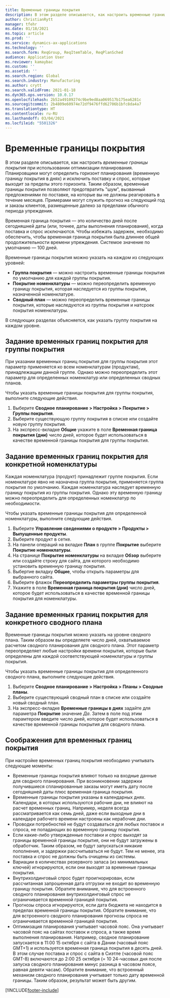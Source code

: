 ```yaml
---
title: Временные границы покрытия
description: В этом разделе описывается, как настроить временные границы покрытия при использовании оптимизации планирования. Временные границы покрытия указывают горизонт и лимит планирования.
author: ChristianRytt
manager: tfehr
ms.date: 01/18/2021
ms.topic: article
ms.prod: ''
ms.service: dynamics-ax-applications
ms.technology: ''
ms.search.form: ReqGroup, ReqItemTable, ReqPlanSched
audience: Application User
ms.reviewer: kamaybac
ms.custom: ''
ms.assetid: ''
ms.search.region: Global
ms.search.industry: Manufacturing
ms.author: crytt
ms.search.validFrom: 2021-01-18
ms.dyn365.ops.version: 10.0.17
ms.openlocfilehash: 2b52a49109274c9be9ed8aa069517b175ea6281c
ms.sourcegitcommit: 2b4809e60974e72df9476ffd62706b1bfc8da4a7
ms.translationtype: HT
ms.contentlocale: ru-RU
ms.lasthandoff: 03/04/2021
ms.locfileid: "5501326"
---
```

# <a name="coverage-time-fences"></a>Временные границы покрытия

В этом разделе описывается, как настроить *временные границы покрытия* при использовании оптимизации планирования. Планировщики могут определить горизонт планирования (временную границу покрытия в днях) и исключить поставку и спрос, которые выходит за пределы этого горизонта. Таким образом, временные границы покрытия позволяют предотвратить "шум", вызванный предложениями по поставке, на которые вы не должны реагировать в течение месяцев. Примерами могут служить прогноз на следующий год и заказы клиентов, размещенные далеко за пределами обычного периода упреждения.

Временная граница покрытия — это количество дней после сегодняшней даты (или, точнее, даты выполнения планирования), когда поставка и спрос исключаются. Чтобы избежать задержек, необходимо обеспечить, чтобы временная граница покрытия была длиннее общей продолжительности времени упреждения. Системое значение по умолчанию — 100 дней.

Временные границы покрытия можно указать на каждом из следующих уровней:

- **Группа покрытия** — можно настроить временные границы покрытия по умолчанию для каждой группы покрытия.
- **Покрытие номенклатуры** — можно переопределить временную границу покрытия, которая наследуется из группы покрытия, назначенной номенклатуре.
- **Сводный план** — можно переопределить временные границы покрытия, которые наследуются из группы покрытия и натсроек покрытия номенклатуры.

В следующих разделах объясняется, как указать группу покрытия на каждом уровне.

## <a name="set-a-coverage-time-fence-for-a-coverage-group"></a>Задание временных границ покрытия для группы покрытия

При указании временных границ покрытия для группы покрытия этот параметр применяется ко всем номенклатурам (продуктам), принадлежащим данной группе. Однако можно переопределить этот параметр для определенных номенклатур или определенных сводных планов.

Чтобы указать временные границы покрытия для группы покрытия, выполните следующие действия.

1. Выберите **Сводное планирование \> Настройка \> Покрытие \> Группы покрытия**.
1. Выберите существующую группу покрытия в списке или создайте новую группу покрытия.
1. На экспресс-вкладке **Общие** укажите в поле **Временная граница покрытия (дни)** число дней, которое будет использоваться в качестве временной границы покрытия для группы покрытия.

## <a name="set-a-coverage-time-fence-for-a-specific-item"></a>Задание временных границ покрытия для конкретной номенклатуры

Каждая номенклатура (продукт) принадлежит группе покрытия. Если номенклатуре явно не назначена группа покрытия, применяется группа покрытия по умолчанию. Каждая номенклатура наследует временную границу покрытия из группы покрытия. Однако эту временную границу можно переопределить для определенных номенклатур по необходимости.

Чтобы указать временные границы покрытия для определенной номенклатуры, выполните следующие действия.

1. Выберите **Управление сведениями о продукте \> Продукты \> Выпущенные продукты**.
1. Выберите продукт в сетке.
1. На панели операций на вкладке **План** в группе **Покрытие** выберите **Покрытие номенклатуры**.
1. На странице **Покрытие номенклатуры** на вкладке **Обзор** выберите или создайте строку для сайта, для которого необходимо установить временную границу покрытия.
1. Выбертие вкладку **Общие**, чтобы открыть параметры для выбранного сайта.
1. Выберите флажок **Переопределить параметры группы покрытия**.
1. Укажите в поле **Временная граница покрытия (дни)** число дней, которое будет использоваться в качестве временной границы покрытия для номенклатуры.

## <a name="set-a-coverage-time-fence-for-a-specific-master-plan"></a>Задание временных границ покрытия для конкретного сводного плана

Временные границы покрытия можно указать на уровне сводного плана. Таким образом вы определяете число дней, охватываемое расчетом сводного планирования для сводного плана. Этот параметр переопределяет любые настройки времени покрытия, которые были определены для каждой соответствующей номенклатуры и группы покрытия.

Чтобы указать временные границы покрытия для определенного сводного плана, выполните следующие действия.

1. Выберите **Сводное планирование \> Настройка \> Планы \> Сводные планы**.
1. Выберите существующий сводный план в списке или создайте новый сводный план.
1. На экспресс-вкладке **Временные границы в днях** задайте для параметра **Покрытие** значение *Да*. Затем в поле под этим парамтером введите число дней, которое будет использоваться в качестве временной границы покрытия для сводного плана.

## <a name="considerations-for-coverage-time-fences"></a>Соображения для временных границ покрытия

При настройке временных границ покрытия необходимо учитывать следующие моменты:

- Временные границы покрытия влияют только на входные данные для сводного планирования. При возникновении задержки получившиеся спланированные заказы могут иметь дату после сегодняшней даты плюс временная граница покрытия.
- Временные границы покрытия указаны в календарных днях. Календари, в которых используются рабочие дни, не влияют на расчет временных границ. Например, неделя всегда рассматривается как семь дней, даже если выходные дни в календаре рабочего времени настроены как нерабочие дни.
- Проводки потребностей не будут создаваться для любых поставок и спроса, не попадающих во временную границу покрытия.
- Если какие-либо утвержденные поставки и спрос выходят за границы временной границы покрытия, они не будут загружены в обработчик. Таким образом, не будут запускаться никакие пополнения, и задержки рассчитываться не будут. Тем не менее, эта поставка и спрос не должны быть очищены из системы.
- Вариации в количествах резервного запаса (из минимальных ключей) игнорируются, если они выходят за временные границы покрытия.
- Внутрихолдинговый спрос будет проигнорирован, если рассчитанная запрошенная дата отгрузки не входит во временную границу покрытия. Обратите внимание, что для встроенного сводного планирования внутрихолдинговый спрос не ограничивается временной границей покрытия.
- Прогнозы спроса игнорируются, если дата бюджета не находится в пределах временной границы покрытия. Обратите внимание, что для встроенного сводного планирования прогнозы спроса не ограничивается временной границей покрытия.
- Оптимизация планирования учитывает часовой пояс. Она учитывает часовой пояс на сайтах поставок и спроса, а также время выполнения планирования. Например, сводное планирование запускается в 11:00 15 октября с сайта в Дании (часовый пояс GMT+1) и используется временная граница покрытия в десять дней. В этом случае поставка и спрос с сайта в Сиэтле (часовой пояс GMT-8) включаются до 2:00 25 октября (= 10 24-часовых дня после запуска сводного планирования минус разница в часовом поясе, равная девяти часам). Обратите внимание, что встроенный механизм сводного планирования учитывает только дату временной границы. Таким образом, результат может быть другим.


[!INCLUDE[footer-include](../../../includes/footer-banner.md)]